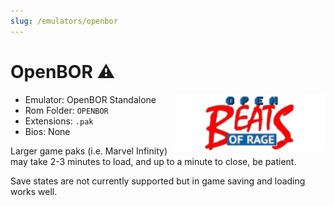 ```yaml
---
slug: /emulators/openbor
---
```


# OpenBOR ⚠

<img src="https://raw.githubusercontent.com/OnionUI/Onion/main/static/build/Icons/Default/rapp/openbor.png" align="right" width="240" />

- Emulator: OpenBOR Standalone
- Rom Folder: `OPENBOR`
- Extensions: `.pak`
- Bios: None

Larger game paks (i.e. Marvel Infinity) may take 2-3 minutes to load, and up to a minute to close, be patient.

Save states are not currently supported but in game saving and loading works well.  

